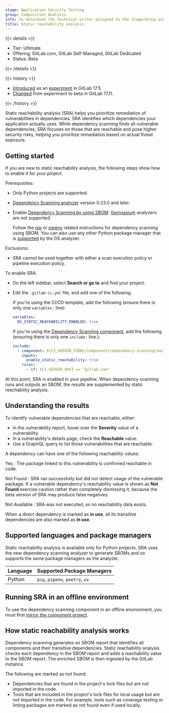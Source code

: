 ```yaml
---
stage: Application Security Testing
group: Composition Analysis
info: To determine the technical writer assigned to the Stage/Group associated with this page, see https://handbook.gitlab.com/handbook/product/ux/technical-writing/#assignments
title: Static reachability analysis
---
```


{{< details >}}

- Tier: Ultimate
- Offering: GitLab.com, GitLab Self-Managed, GitLab Dedicated
- Status: Beta

{{< /details >}}

{{< history >}}

- [Introduced](https://gitlab.com/groups/gitlab-org/-/epics/14177) as an [experiment](../../../policy/development_stages_support.md) in GitLab 17.5.
- [Changed](https://gitlab.com/groups/gitlab-org/-/epics/15781) from experiment to beta in GitLab 17.11.

{{< /history >}}

Static reachability analysis (SRA) helps you prioritize remediation of vulnerabilities in
dependencies. SRA identifies which dependencies your application actually uses. While dependency
scanning finds all vulnerable dependencies, SRA focuses on those that are reachable and pose higher
security risks, helping you prioritize remediation based on actual threat exposure.

## Getting started

If you are new to static reachability analysis, the following steps show how to enable it for your
project.

Prerequisites:

- Only Python projects are supported.
- [Dependency Scanning analyzer](https://gitlab.com/gitlab-org/security-products/analyzers/dependency-scanning)
  version 0.23.0 and later.
- Enable [Dependency Scanning by using SBOM](dependency_scanning_sbom/_index.md#getting-started).
  [Gemnasium](https://gitlab.com/gitlab-org/security-products/analyzers/gemnasium) analyzers are not
  supported.

  Follow the [pip](dependency_scanning_sbom/_index.md#pip) or
  [pipenv](dependency_scanning_sbom/_index.md#pipenv)
  related instructions for dependency scanning using SBOM. You can also use any other Python package
  manager that is
  [supported](https://gitlab.com/gitlab-org/security-products/analyzers/dependency-scanning#supported-files)
  by the DS analyzer.

Exclusions:

- SRA cannot be used together with either a scan execution policy or pipeline execution policy.

To enable SRA:

- On the left sidebar, select **Search or go to** and find your project.
- Edit the `.gitlab-ci.yml` file, and add one of the following.

  If you're using the CI/CD template, add the following (ensure there is only one `variables:`
  line):

  ```yaml
  variables:
    DS_STATIC_REACHABILITY_ENABLED: true
  ```

  If you're using the [Dependency Scanning component](https://gitlab.com/components/dependency-scanning),
  add the following (ensuring there is only one `include:` line.):

  ```yaml
  include:
    - component: ${CI_SERVER_FQDN}/components/dependency-scanning/main@0
      inputs:
        enable_static_reachability: true
      rules:
        - if: $CI_SERVER_HOST == "gitlab.com"
  ```

At this point, SRA is enabled in your pipeline. When dependency scanning runs and outputs an SBOM,
the results are supplemented by static reachability analysis.

## Understanding the results

To identify vulnerable dependencies that are reachable, either:

- In the vulnerability report, hover over the **Severity** value of a vulnerability.
- In a vulnerability's details page, check the **Reachable** value.
- Use a GraphQL query to list those vulnerabilities that are reachable.

A dependency can have one of the following reachability values:

Yes
: The package linked to this vulnerability is confirmed reachable in code.

Not Found
: SRA ran successfully but did not detect usage of the vulnerable package. If a vulnerable
dependency's reachability value is shown as **Not Found** exercise caution rather than completely
dismissing it, because the beta version of SRA may produce false negatives.

Not Available
: SRA was not executed, so no reachability data exists.

When a direct dependency is marked as **in use**, all its transitive dependencies are also marked as
**in use**.

## Supported languages and package managers

Static reachability analysis is available only for Python projects. SRA uses the new dependency
scanning analyzer to generate SBOMs and so supports the same package managers as the analyzer.

| Language | Supported Package Managers |
|----------|----------------------------|
| Python   | `pip`, `pipenv`, `poetry`, `uv` |

## Running SRA in an offline environment

To use the dependency scanning component in an offline environment, you must first
[mirror the component project](../../../ci/components/_index.md#use-a-gitlabcom-component-on-gitlab-self-managed).

## How static reachability analysis works

Dependency scanning generates an SBOM report that identifies all components and their transitive
dependencies. Static reachability analysis checks each dependency in the SBOM report and adds a
reachability value to the SBOM report. The enriched SBOM is then ingested by the GitLab instance.

The following are marked as not found:

- Dependencies that are found in the project's lock files but are not imported in the code.
- Tools that are included in the project's lock files for local usage but are not imported in the
  code. For example, tools such as coverage testing or linting packages are marked as not found even
  if used locally.
